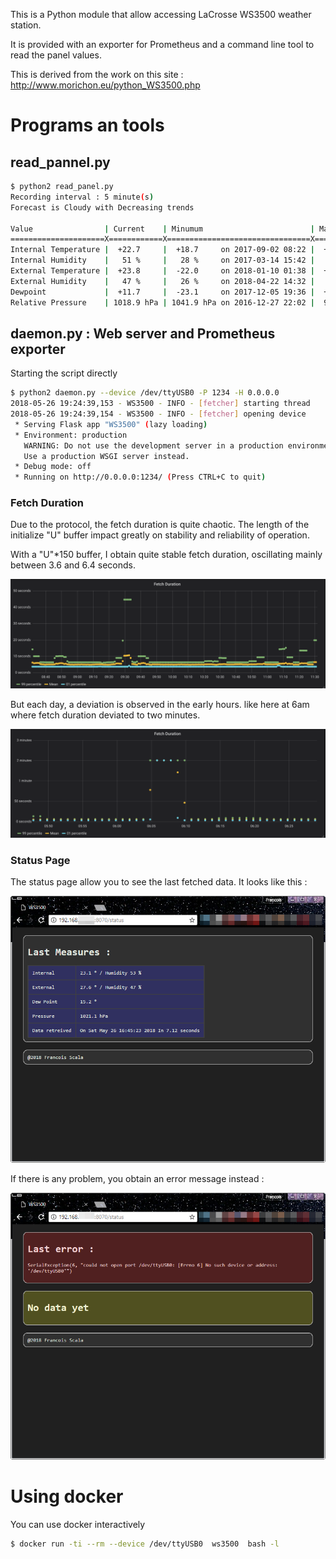 
This is a Python module that allow accessing LaCrosse WS3500 weather station.

It is provided with an exporter for Prometheus and a command line tool to read the panel values.

This is derived from the work on this site : http://www.morichon.eu/python_WS3500.php

# Programs an tools

## read_pannel.py

```sh
$ python2 read_panel.py
Recording interval : 5 minute(s)
Forecast is Cloudy with Decreasing trends

Value                | Current    | Minumum                        | Maximum
=====================X============X================================X===============================
Internal Temperature |  +22.7     |  +18.7     on 2017-09-02 08:22 |  +29.0     on 2016-12-28 11:05
Internal Humidity    |   51 %     |   28 %     on 2017-03-14 15:42 |   66 %     on 2016-06-23 21:32
External Temperature |  +23.8     |  -22.0     on 2018-01-10 01:38 |  +40.0     on 2016-06-24 14:18
External Humidity    |   47 %     |   26 %     on 2018-04-22 14:32 |   89 %     on 2016-10-26 13:30
Dewpoint             |  +11.7     |  -23.1     on 2017-12-05 19:36 |  +23.3     on 2016-08-26 13:13
Relative Pressure    | 1018.9 hPa | 1041.9 hPa on 2016-12-27 22:02 |  985.0 hPa on 2017-12-11 13:02
```

## daemon.py : Web server and Prometheus exporter

Starting the script directly

```sh
$ python2 daemon.py --device /dev/ttyUSB0 -P 1234 -H 0.0.0.0
2018-05-26 19:24:39,153 - WS3500 - INFO - [fetcher] starting thread
2018-05-26 19:24:39,154 - WS3500 - INFO - [fetcher] opening device
 * Serving Flask app "WS3500" (lazy loading)
 * Environment: production
   WARNING: Do not use the development server in a production environment.
   Use a production WSGI server instead.
 * Debug mode: off
 * Running on http://0.0.0.0:1234/ (Press CTRL+C to quit)
```

### Fetch Duration

Due to the protocol, the fetch duration is quite chaotic. The length of the initialize "U" buffer impact greatly on stability and reliability of operation.

With a "U"\*150 buffer, I obtain quite stable fetch duration, oscillating mainly between 3.6 and 6.4 seconds.

![status page](.doc/fetch-duration.png?raw=true)

But each day, a deviation is observed in the early hours. like here at 6am where fetch duration deviated to two minutes.

![status page](.doc/fetch-duration-6am.png?raw=true)

### Status Page

The status page allow you to see the last fetched data. It looks like this :

![status page](.doc/cap-status.png?raw=true)

If there is any problem, you obtain an error message instead :

![status page with an error](.doc/cap-error.png?raw=true)

# Using docker

You can use docker interactively

```sh
$ docker run -ti --rm --device /dev/ttyUSB0  ws3500  bash -l
```
